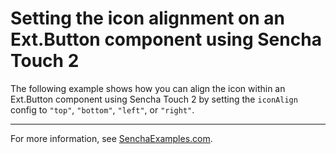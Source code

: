 # Setting the icon alignment on an Ext.Button component using Sencha Touch 2 #

The following example shows how you can align the icon within an Ext.Button component using Sencha Touch 2 by setting the `iconAlign` config to `"top"`, `"bottom"`, `"left"`, or `"right"`.

---

For more information, see [SenchaExamples.com](http://senchaexamples.com/2012/02/28/setting-the-icon-alignment-on-an-ext-button-component-using-sencha-touch-2/).